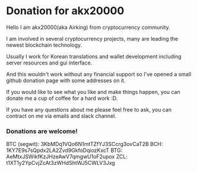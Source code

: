 # Donation for akx20000

Hello I am akx20000(aka Airking) from cryptocurrency community.

I am involved in several cryptocurrency projects, many are leading the newest blockchain technology.

Usually I work for Korean translations and wallet development including server resources and gui interface.

And this wouldn't work without any financial support so I've opened a small github donation page with some addresses on it.

If you would like to see what you like and make things happen, you can donate me a cup of coffee for a hard work :D.

If you have any questions about me please feel free to ask, you can contract on me via emails and slack channel.


### Donations are welcome!

BTC (segwit): 3KbMDq1VQo6N1mtTZfYJ3SCcrg3ovCaT2B
BCH: 1KY7E9s7sQpdx2LA2Zvd9GkfoDqiozKxcT
BTG: AeMtxJSWikfKzJHzeAwV7qmgwU1oF2upox
ZCL: t1XT1y2YpCvjZcAt3zWHdShtWJ5CWLV3Jxg
